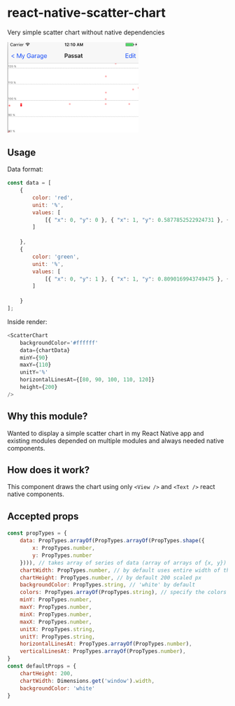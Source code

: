 # react-native-scatter-chart
Very simple scatter chart without native dependencies

<img src='react-native-scatter-chart-1.png' width=300 />

## Usage
Data format:
```javascript
const data = [
    {
        color: 'red',
        unit: '%',
        values: [
            [{ "x": 0, "y": 0 }, { "x": 1, "y": 0.5877852522924731 }, { "x": 2, "y": 0.9510565162951535 }, { "x": 3, "y": 0.9510565162951536 }, { "x": 4, "y": 0.5877852522924732 }, { "x": 5, "y": 1.2246467991473532e-16 }, { "x": 6, "y": -0.587785252292473 }, { "x": 7, "y": -0.9510565162951535 }, { "x": 8, "y": -0.9510565162951536 }, { "x": 9, "y": -0.5877852522924734 }, { "x": 10, "y": -2.4492935982947064e-16 }, { "x": 11, "y": 0.5877852522924729 }, { "x": 12, "y": 0.9510565162951535 }, { "x": 13, "y": 0.9510565162951536 }, { "x": 14, "y": 0.5877852522924734 }, { "x": 15, "y": 3.6739403974420594e-16 }, { "x": 16, "y": -0.5877852522924728 }, { "x": 17, "y": -0.9510565162951534 }, { "x": 18, "y": -0.9510565162951538 }, { "x": 19, "y": -0.5877852522924735 }]
        ]

    },
    {
        color: 'green',
        unit: '%',
        values: [
            [{ "x": 0, "y": 1 }, { "x": 1, "y": 0.8090169943749475 }, { "x": 2, "y": 0.30901699437494745 }, { "x": 3, "y": -0.30901699437494734 }, { "x": 4, "y": -0.8090169943749473 }, { "x": 5, "y": -1 }, { "x": 6, "y": -0.8090169943749475 }, { "x": 7, "y": -0.30901699437494756 }, { "x": 8, "y": 0.30901699437494723 }, { "x": 9, "y": 0.8090169943749473 }, { "x": 10, "y": 1 }, { "x": 11, "y": 0.8090169943749476 }, { "x": 12, "y": 0.30901699437494773 }, { "x": 13, "y": -0.3090169943749471 }, { "x": 14, "y": -0.8090169943749472 }, { "x": 15, "y": -1 }, { "x": 16, "y": -0.8090169943749477 }, { "x": 17, "y": -0.30901699437494784 }, { "x": 18, "y": 0.309016994374947 }, { "x": 19, "y": 0.8090169943749471 }]
        ]

    }
];
```

Inside render:
```javascript
<ScatterChart
    backgroundColor='#ffffff'
    data={chartData}
    minY={90}
    maxY={110}
    unitY='%'
    horizontalLinesAt={[80, 90, 100, 110, 120]}
    height={200}
/>
```

## Why this module?
Wanted to display a simple scatter chart in my React Native app and existing modules depended on multiple modules and always needed native components.

## How does it work?
This component draws the chart using only `<View />` and `<Text />` react native components.

## Accepted props
```javascript
const propTypes = {
    data: PropTypes.arrayOf(PropTypes.arrayOf(PropTypes.shape({
        x: PropTypes.number,
        y: PropTypes.number
    }))), // takes array of series of data (array of arrays of {x, y})
    chartWidth: PropTypes.number, // by default uses entire width of the device
    chartHeight: PropTypes.number, // by default 200 scaled px
    backgroundColor: PropTypes.string, // 'white' by default
    colors: PropTypes.arrayOf(PropTypes.string), // specify the colors for each series of data
    minY: PropTypes.number,
    maxY: PropTypes.number,
    minX: PropTypes.number,
    maxX: PropTypes.number,
    unitX: PropTypes.string,
    unitY: PropTypes.string,
    horizontalLinesAt: PropTypes.arrayOf(PropTypes.number),
    verticalLinesAt: PropTypes.arrayOf(PropTypes.number),
}
const defaultProps = {
    chartHeight: 200,
    chartWidth: Dimensions.get('window').width,
    backgroundColor: 'white'
}
```
